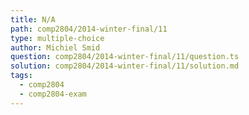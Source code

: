 ```yaml
---
title: N/A
path: comp2804/2014-winter-final/11
type: multiple-choice
author: Michiel Smid
question: comp2804/2014-winter-final/11/question.ts
solution: comp2804/2014-winter-final/11/solution.md
tags:
  - comp2804
  - comp2804-exam
---
```

